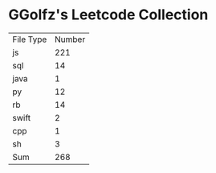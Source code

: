 # GGolfz's Leetcode Collection

<table><tr><td>File Type</td><td>Number</td></tr><tr><td>js</td><td>221</td></tr><tr><td>sql</td><td>14</td></tr><tr><td>java</td><td>1</td></tr><tr><td>py</td><td>12</td></tr><tr><td>rb</td><td>14</td></tr><tr><td>swift</td><td>2</td></tr><tr><td>cpp</td><td>1</td></tr><tr><td>sh</td><td>3</td></tr><tr><td>Sum</td><td>268</td></tr></table>